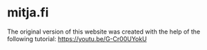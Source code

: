 # mitja.fi

The original version of this website was created with the help of the following tutorial:
https://youtu.be/G-Cr00UYokU

